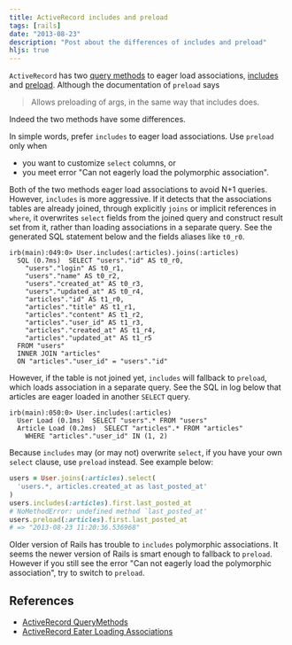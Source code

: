 ```yaml
---
title: ActiveRecord includes and preload
tags: [rails]
date: "2013-08-23"
description: "Post about the differences of includes and preload"
hljs: true
---
```


`ActiveRecord` has two [query methods][] to eager load associations,
[includes][] and [preload][].  Although the documentation of `preload` says

> Allows preloading of args, in the same way that includes does.

Indeed the two methods have some differences.

In simple words, prefer `includes` to eager load associations. Use `preload`
only when

- you want to customize `select` columns, or
- you meet error "Can not eagerly load the polymorphic association".

<!--more-->

Both of the two methods eager load associations to avoid N+1 queries. However,
`includes` is more aggressive. If it detects that the associations tables are
already joined, through explicitly `joins` or implicit references in `where`,
it overwrites `select` fields from the joined query and construct result set
from it, rather than loading associations in a separate query. See the
generated SQL statement below and the fields aliases like `t0_r0`.

~~~
irb(main):049:0> User.includes(:articles).joins(:articles)
  SQL (0.7ms)  SELECT "users"."id" AS t0_r0,
    "users"."login" AS t0_r1,
    "users"."name" AS t0_r2,
    "users"."created_at" AS t0_r3,
    "users"."updated_at" AS t0_r4,
    "articles"."id" AS t1_r0,
    "articles"."title" AS t1_r1,
    "articles"."content" AS t1_r2,
    "articles"."user_id" AS t1_r3,
    "articles"."created_at" AS t1_r4,
    "articles"."updated_at" AS t1_r5
  FROM "users"
  INNER JOIN "articles"
  ON "articles"."user_id" = "users"."id"
~~~

However, if the table is not joined yet, `includes` will fallback to
`preload`, which loads association in a separate query. See the SQL in log
below that articles are eager loaded in another `SELECT` query.

~~~
irb(main):050:0> User.includes(:articles)
  User Load (0.1ms)  SELECT "users".* FROM "users"
  Article Load (0.2ms)  SELECT "articles".* FROM "articles"
    WHERE "articles"."user_id" IN (1, 2)
~~~

Because `includes` may (or may not) overwrite `select`, if you have your own
`select` clause, use `preload` instead. See example below:

``` ruby
users = User.joins(:articles).select(
  'users.*, articles.created_at as last_posted_at'
)
users.includes(:articles).first.last_posted_at
# NoMethodError: undefined method `last_posted_at'
users.preload(:articles).first.last_posted_at
# => "2013-08-23 11:20:36.536968"
```

Older version of Rails has trouble to `includes` polymorphic associations. It
seems the newer version of Rails is smart enough to fallback to
`preload`. However if you still see the error "Can not eagerly load the
polymorphic association", try to switch to `preload`.

## References ##

- [ActiveRecord QueryMethods][query methods]
- [ActiveRecord Eater Loading Associations](http://guides.rubyonrails.org/active_record_querying.html#eager-loading-associations)

[query methods]: http://apidock.com/rails/ActiveRecord/QueryMethods
[includes]: http://apidock.com/rails/v3.2.13/ActiveRecord/QueryMethods/includes
[preload]: http://apidock.com/rails/v3.2.13/ActiveRecord/QueryMethods/preload
